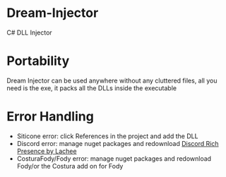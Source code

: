 # Dream-Injector
C# DLL Injector

# Portability
Dream Injector can be used anywhere without any cluttered files, all you need is the exe, it packs all the DLLs inside the executable

# Error Handling
* Siticone error: click References in the project and add the DLL
* Discord error: manage nuget packages and redownload [Discord Rich Presence by Lachee](https://github.com/Lachee/discord-rpc-csharp)
* CosturaFody/Fody error: manage nuget packages and redownload Fody/or the Costura add on for Fody
